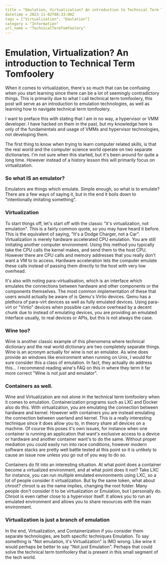 ```yaml
---
title = "Emulation, Virtualization? An introduction to Technical Term Tomfoolery."
datetime = 2023-11-02T08:33:00Z
tags = ["Virtualization", "Emulation"]
category = "Information"
url_name = "TechnicalTermTomfoolery"
---
```


# Emulation, Virtualization? An introduction to Technical Term Tomfoolery
When it comes to virtualization, there's so much that can be confusing when you start learning since there can be a lot of seemingly contradictory things. This is primarily due to what I call technical term tomfoolery, this post will serve as an introduction to emulation technologies, as well as learning how to navigate technical term tomfoolery. 

I want to preface this with stating that I am in no way, a hypervisor or VMM developer. I have hacked on them in the past, but my knowledge here is only of the fundamentals and usage of VMMs and hypervisor technologies, not developing them. 

The first thing to know when trying to learn computer related skills, is that the real world and the computer science world operate on two separate dictionaries. I'm not sure when this started, but it's been around for quite a long time. However instead of a history lesson this will primarily focus on virtualization.

### So what IS an emulator? 
Emulators are things which emulate. Simple enough, so what is to emulate? There are a few ways of saying it, but in the end it boils down to "intentionally imitating something". 

### Virtualization
To start things off, let's start off with the classic "it's virtualization, not emulation". This is a fairly common quote, so you may have heard it before. This is the equivalent of saying, "It's a Dodge Charger, not a Car". Virtualization is merely hardware accelerated CPU emulation. You are still imitating another computer environment. Using this method you typically take the CPU calls the kernel makes, and send them to the host CPU. However there are CPU calls and memory addresses that you really don't want a VM to to access. Hardware acceleration lets the computer emulate these calls instead of passing them directly to the host with very low overhead.

It's also with noting para-virtualisation, which is an interface which emulates the connections between hardware and other components or the components themselves. The most common implementation of these that users would actually be aware of is Qemu's Virtio devices. Qemu has a plethora of para-virt devices as well as fully emulated devices. Using para-virt or "Virtio" devices when possible can reduce overhead by a decent chunk due to instead of emulating devices, you are providing an emulated interface usually, to real devices or APIs, but this is not always the case.

### Wine too?
Wine is another classic example of this phenomena where technical dictionary and the real world dictionary are two completely separate things. Wine is an acronym actually for wine is not an emulator. As wine does provide an windows like environment when running on Unix, I would for sure consider this a class of emulation. In fact, they actually do address this... I recommend reading wine's FAQ on this in where they term it far more correct "Wine is not *just* and emulator". 

### Containers as well.
Wine and Virtualization are not alone in the technical term tomfoolery when it comes to emulation. Containerization programs such as LXC and Docker also do this. With virtualization, you are emulating the connection between hardware and kernel. However with containers you are instead emulating the connection between userland and kernel. This is a really interesting technique since it does allow you to, in theory share all devices on a machine. Of course this poses it's own issues, for instance when one container is running an application that want's exclusive access to a device or hardware and another container want's to do the same. Without proper mediation you could easily run into race conditions, however modern software stacks are pretty well battle tested at this point so it is unlikely to cause an issue now unless you go out of you way to do so. 

Containers do fit into an interesting situation. At what point does a container become a virtualized environment, and at what point does it not? Take LXC for instance, you can run multiple emulated environments using LXC, so a lot of people consider it virtualization. But by the same token, what about chroot? chroot is as the name implies, changing the root folder. Many people don't consider it to be virtualization or Emulation, but I personally do. Chroot is even rather close to a hypervisor itself. It allows you to run an emulated environment and allows you to share resources with the main environment. 

### Virtualization is just a branch of emulation
In the end, Virtualization, and Containerization if you consider them separate technologies, are both specific techniques Emulation. To say something is "Not emulation, it's Virtualization" is IMO wrong. Like wine it would perhaps be better to say "Not *just* Emulation". Perhaps that could solve the technical term tomfoolery that is present in this small segment of the tech world.
